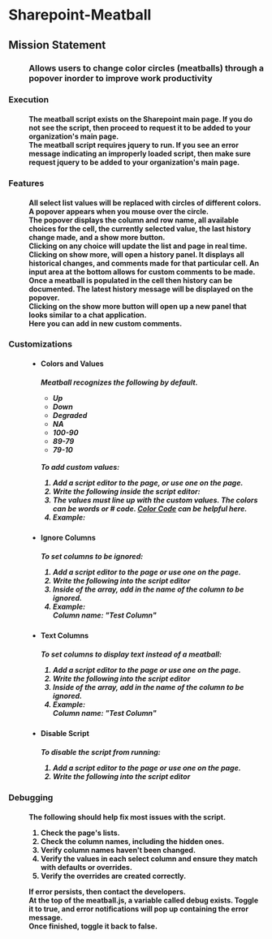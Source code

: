 <h1>Sharepoint-Meatball</h1>
<dl>
  <h2>
    <dt>Mission Statement</dt>
  </h2>
  <h3>
    <dd>
      Allows users to change color circles (meatballs) through a popover inorder
      to improve work productivity
    </dd>
  </h3>
</dl>
<dl>
  <h3>
    <dt>Execution</dt>
  </h3>
  <h4>
    <dd>
      The meatball script exists on the Sharepoint main page. If you do not see
      the script, then proceed to request it to be added to your organization's
      main page.
    </dd>
    <dd>
      The meatball script requires jquery to run. If you see an error message
      indicating an improperly loaded script, then make sure request jquery to
      be added to your organization's main page.
    </dd>
  </h4>
  <h3>
    <dt>Features</dt>
  </h3>
  <h4>
    <dd>
      All select list values will be replaced with circles of different colors.
    </dd>
    <dd>
      A popover appears when you mouse over the circle.
    </dd>
    <dd>
      The popover displays the column and row name, all available choices for
      the cell, the currently selected value, the last history change made, and
      a show more button.
    </dd>
    <dd>
      Clicking on any choice will update the list and page in real time.
    </dd>
    <dd>
      Clicking on show more, will open a history panel. It displays all
      historical changes, and comments made for that particular cell. An input
      area at the bottom allows for custom comments to be made.
    </dd>
    <dd>
      Once a meatball is populated in the cell then history can be documented.
      The latest history message will be displayed on the popover.
    </dd>
    <dd>
      Clicking on the show more button will open up a new panel that looks
      similar to a chat application.
      <br />
      Here you can add in new custom comments.
    </dd>
  </h4>
  <h3>
    <dt>Customizations</dt>
  </h3>
  <dd>
    <ul>
      <li>
        <h4>Colors and Values</h4>
        <h5>
          Meatball recognizes the following by default.
          <ul>
            <li>Up</li>
            <li>Down</li>
            <li>Degraded</li>
            <li>NA</li>
            <li>100-90</li>
            <li>89-79</li>
            <li>79-10</li>
          </ul>
          <br />
          To add custom values:
          <ol>
            <li>
              Add a script editor to the page, or use one on the page.
            </li>
            <li>
              Write the following inside the script editor:
              <script>
                  var meatball_override = [ </br>
                    { value: "", color: "" }, </br>
                    { value: "", color: "" }, </br>
                  ];
                </br>
              </script>
            </li>
            <li>
              The values must line up with the custom values. The colors can be
              words or # code.
              <a href="http://colorcode.is/">Color Code</a> can be helpful here.
            </li>
            <li>
              Example:
              <script>
                var meatball_override = [</br>
                  { value: "Hi", color: "orange" },</br>
                  { value: "Editor", color: "brown" },</br>
                  { value: "You", color: "black" },</br>
                  { value: "Got", color: "gray" },</br>
                  { value: "This", color: "#ee00ee" },</br>
                ];</br>
              </script>
            </li>
          </ol>
        </h5>
      </li>
      <li>
        <h4>Ignore Columns</h4>
        <h5>
          To set columns to be ignored:
          <ol>
            <li>
              Add a script editor to the page or use one on the page.
            </li>
            <li>
              Write the following into the script editor
              <script>
                var meatball_ignore = [];
              </script>
            </li>
            <li>
              Inside of the array, add in the name of the column to be ignored.
            </li>
            <li>
              Example:
              <br />
              Column name: "Test Column"
              <br />
              <script>
                var meatball_ignore = ["Test Column"];
              </script>
            </li>
          </ol>
        </h5>
      </li>
      <li>
        <h4>Text Columns</h4>
        <h5>
          To set columns to display text instead of a meatball:
          <ol>
            <li>
              Add a script editor to the page or use one on the page.
            </li>
            <li>
              Write the following into the script editor
              <script>
                var meatball_text = [];
              </script>
            </li>
            <li>
              Inside of the array, add in the name of the column to be ignored.
            </li>
            <li>
              Example:
              <br />
              Column name: "Test Column"
              <br />
              <script>
                var meatball_text = ["Test Column"];
              </script>
            </li>
          </ol>
        </h5>
      </li>
      <li>
        <h4>Disable Script</h4>
        <h5>
          To disable the script from running:
          <ol>
            <li>
              Add a script editor to the page or use one on the page.
            </li>
            <li>
              Write the following into the script editor
              <script>
                var ims_meatball_hide = true;
              </script>
            </li>
          </ol>
        </h5>
      </li>
    </ul>
  </dd>
  <h3><dt>Debugging</dt></h3>
  <h4>
    <dd>
      The following should help fix most issues with the script.
      <ol>
        <li>
          Check the page's lists.
        </li>
        <li>
          Check the column names, including the hidden ones.
        </li>
        <li>
          Verify column names haven't been changed.
        </li>
        <li>
          Verify the values in each select column and ensure they match with
          defaults or overrides.
        </li>
        <li>
          Verify the overrides are created correctly.
        </li>
      </ol>
    </dd>
    <dd>
      If error persists, then contact the developers.
      <br />
      At the top of the meatball.js, a variable called debug exists. Toggle it
      to true, and error notifications will pop up containing the error message.
      <br />
      Once finished, toggle it back to false.
    </dd>
  </h4>
</dl>
